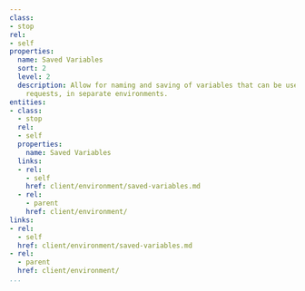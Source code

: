```yaml
---
class:
- stop
rel:
- self
properties:
  name: Saved Variables
  sort: 2
  level: 2
  description: Allow for naming and saving of variables that can be used across API
    requests, in separate environments.
entities:
- class:
  - stop
  rel:
  - self
  properties:
    name: Saved Variables
  links:
  - rel:
    - self
    href: client/environment/saved-variables.md
  - rel:
    - parent
    href: client/environment/
links:
- rel:
  - self
  href: client/environment/saved-variables.md
- rel:
  - parent
  href: client/environment/
...
```

